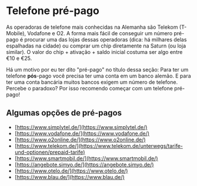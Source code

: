 # Telefone pré-pago

As operadoras de telefone mais conhecidas na Alemanha são Telekom (T-Mobile), Vodafone e O2. A forma mais fácil de conseguir um número pré-pago é procurar uma das lojas dessas operadoras (dica: há milhares delas espalhadas na cidade) ou comprar um chip diretamente na Saturn (ou loja similar). O valor do chip + ativação + saldo inicial costuma ser algo entre €10 e €25.

Há um motivo por eu ter dito "pré-pago" no título dessa seção:
Para ter um telefone **pós**-pago você precisa ter uma conta em um banco alemão. E para ter uma conta bancária muitos bancos exigem um número de telefone. Percebe o paradoxo? Por isso recomendo começar com um telefone pré-pago!

## Algumas opções de pré-pagos
- [https://www.simplytel.de/](https://www.simplytel.de/)
- [https://www.vodafone.de/](https://www.vodafone.de/)
- [https://www.o2online.de/](https://www.o2online.de/)
- [https://www.telekom.de/](https://www.telekom.de/unterwegs/tarife-und-optionen/prepaid-tarife)
- [https://www.smartmobil.de/](https://www.smartmobil.de/)
- [https://angebote.simyo.de/](https://angebote.simyo.de/)
- [https://www.otelo.de/](https://www.otelo.de/)
- [https://www.blau.de/](https://www.blau.de/)
